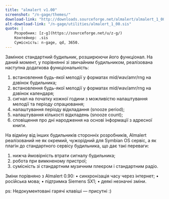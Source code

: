 ```yaml
---
title: "almalert v1.00"
screenshot: "/n-gage/themes/"
download-link: "http://downloads.sourceforge.net/almalert/almalert_1_00.zip"
alt-download-link: "/n-gage/utilities/almalert_1_00.sis"
quote: |
    Розробник: [z-g](https://sourceforge.net/u/z-g/)
    Контейнер: .sis
    Сумісність: n-gage, qd, 3650.
---
```


Замінює стандартний будильник, розширюючи його функціонал. На даний момент, у порівнянні зі звичайним будильником, реалізована наступна додаткова функціональність:

1. встановлення будь-якої мелодії у форматах mid/wav/amr/rng на дзвінок будильника;
2. встановлення будь-якої мелодії у форматах mid/wav/amr/rng на дзвінок календаря;
3. сигнал на початку кожної години з можливістю налаштування мелодії та періоду спрацювання;
4. налаштування періоду відкладання (snooze period);
5. налаштування кількості відкладень (snooze count);
6. сповіщення про дні народження на основі інформації з адресної книги.

На відміну від інших будильників сторонніх розробників, Almalert реалізований не як окремий, чужорідний для Symbian OS сервіс, а як плагін до стандартного сервісу будильника, що дає такі переваги:

1. нижча ймовірність втрати сигналу будильника;
2. робота при вимкненому пристрої;
3.  сумісність зі стандартним музичним плеєром і стандартним радіо.

Зміни порівняно з Almalert 0.90:
• синхронізація часу через інтернет;
• російська мова;
• підтримка Siemens SX1;
• деякі незначні зміни.

ps: Недокументовані гарячі клавіші — присутні :)